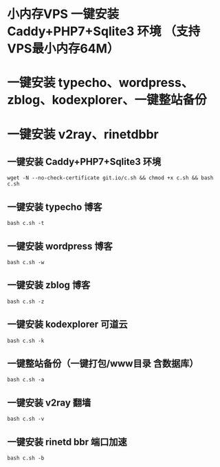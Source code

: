 # 小内存VPS 一键安装 Caddy+PHP7+Sqlite3 环境 （支持VPS最小内存64M）
# 一键安装 typecho、wordpress、zblog、kodexplorer、一键整站备份
# 一键安装 v2ray、rinetdbbr

## 一键安装 Caddy+PHP7+Sqlite3 环境
```
wget -N --no-check-certificate git.io/c.sh && chmod +x c.sh && bash c.sh
```

## 一键安装 typecho 博客
```
bash c.sh -t
```

## 一键安装 wordpress 博客
```
bash c.sh -w
```

## 一键安装 zblog 博客
```
bash c.sh -z
```

## 一键安装 kodexplorer 可道云
```
bash c.sh -k
```

## 一键整站备份（一键打包/www目录 含数据库）
```
bash c.sh -a
```

## 一键安装 v2ray 翻墙
```
bash c.sh -v
```

## 一键安装 rinetd bbr 端口加速
```
bash c.sh -b
```
